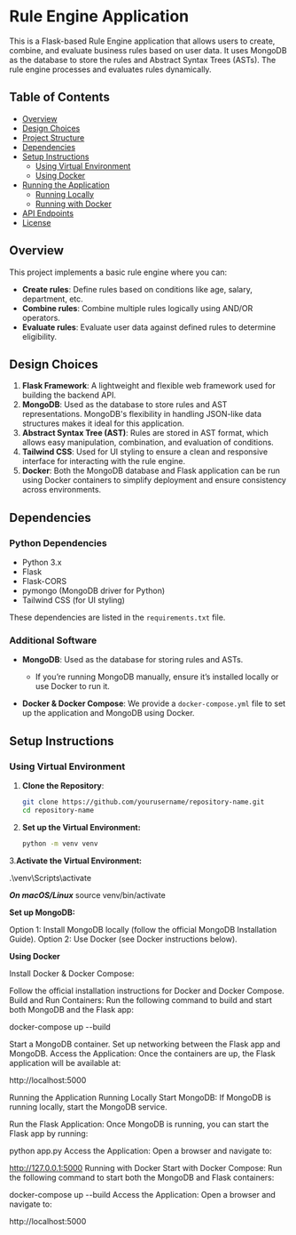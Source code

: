 # Rule Engine Application

This is a Flask-based Rule Engine application that allows users to create, combine, and evaluate business rules based on user data. It uses MongoDB as the database to store the rules and Abstract Syntax Trees (ASTs). The rule engine processes and evaluates rules dynamically.

## Table of Contents

- [Overview](#overview)
- [Design Choices](#design-choices)
- [Project Structure](#project-structure)
- [Dependencies](#dependencies)
- [Setup Instructions](#setup-instructions)
  - [Using Virtual Environment](#using-virtual-environment)
  - [Using Docker](#using-docker)
- [Running the Application](#running-the-application)
  - [Running Locally](#running-locally)
  - [Running with Docker](#running-with-docker)
- [API Endpoints](#api-endpoints)
- [License](#license)

## Overview

This project implements a basic rule engine where you can:
- **Create rules**: Define rules based on conditions like age, salary, department, etc.
- **Combine rules**: Combine multiple rules logically using AND/OR operators.
- **Evaluate rules**: Evaluate user data against defined rules to determine eligibility.

## Design Choices

1. **Flask Framework**: A lightweight and flexible web framework used for building the backend API.
2. **MongoDB**: Used as the database to store rules and AST representations. MongoDB's flexibility in handling JSON-like data structures makes it ideal for this application.
3. **Abstract Syntax Tree (AST)**: Rules are stored in AST format, which allows easy manipulation, combination, and evaluation of conditions.
4. **Tailwind CSS**: Used for UI styling to ensure a clean and responsive interface for interacting with the rule engine.
5. **Docker**: Both the MongoDB database and Flask application can be run using Docker containers to simplify deployment and ensure consistency across environments.




## Dependencies

### Python Dependencies
- Python 3.x
- Flask
- Flask-CORS
- pymongo (MongoDB driver for Python)
- Tailwind CSS (for UI styling)

These dependencies are listed in the `requirements.txt` file.

### Additional Software

- **MongoDB**: Used as the database for storing rules and ASTs.
  - If you’re running MongoDB manually, ensure it’s installed locally or use Docker to run it.
  
- **Docker & Docker Compose**: We provide a `docker-compose.yml` file to set up the application and MongoDB using Docker.

## Setup Instructions

### Using Virtual Environment

1. **Clone the Repository**:
   ```bash
   git clone https://github.com/yourusername/repository-name.git
   cd repository-name

2. **Set up the Virtual Environment:**
    ```bash
   python -m venv venv

3.**Activate the Virtual Environment:**

.\venv\Scripts\activate

 ***On macOS/Linux***
 source venv/bin/activate

**Set up MongoDB:**

Option 1: Install MongoDB locally (follow the official MongoDB Installation Guide).
Option 2: Use Docker (see Docker instructions below).

**Using Docker**

Install Docker & Docker Compose:

Follow the official installation instructions for Docker and Docker Compose.
Build and Run Containers: Run the following command to build and start both MongoDB and the Flask app:

docker-compose up --build

Start a MongoDB container.
Set up networking between the Flask app and MongoDB.
Access the Application: Once the containers are up, the Flask application will be available at:

http://localhost:5000

Running the Application
Running Locally
Start MongoDB: If MongoDB is running locally, start the MongoDB service.

Run the Flask Application: Once MongoDB is running, you can start the Flask app by running:

python app.py
Access the Application: Open a browser and navigate to:

http://127.0.0.1:5000
Running with Docker
Start with Docker Compose: Run the following command to start both the MongoDB and Flask containers:


docker-compose up --build
Access the Application: Open a browser and navigate to:

http://localhost:5000

